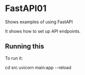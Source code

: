 # FastAPI01

Shows examples of using FastAPI

It shows how to set up API endpoints.

## Running this

To run it:

cd src
uvicorn main:app --reload
